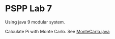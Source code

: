 # PSPP Lab 7

Using java 9 modular system.

Calculate Pi with Monte Carlo. See [MonteCarlo.java](pi/src/main/java/ch/zhaw/MonteCarlo.java)

